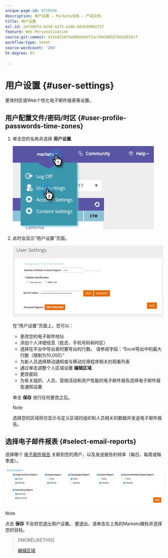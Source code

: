 ```yaml
---
unique-page-id: 4719336
description: 用户设置 — Marketo文档 — 产品文档
title: 用户设置
exl-id: 2d7d66fd-6240-4275-a14b-083b30802727
feature: Web Personalization
source-git-commit: 431bd258f9a68bbb9df7acf043085578d3d91b1f
workflow-type: tm+mt
source-wordcount: '204'
ht-degree: 0%

---
```


# 用户设置 {#user-settings}

更改时区或Web个性化电子邮件报表等设置。

## 用户配置文件/密码/时区 {#user-profile-passwords-time-zones}

1. 单击您的名称并选择 **用户设置**.

   ![](assets/one.png)

1. 此时会显示“用户设置”页面。

   ![](assets/two.png)

   在“用户设置”页面上，您可以：

   * 更改您的电子邮件地址
   * 添加个人详细信息（姓氏、手机号码和时区）
   * 选择在平台中导出表时要导出的行数。 请参阅字段：“Excel导出中的最大行数（限制为10,000）”
   * 为新人员选择移动通知或与移动应用程序相关的观看列表
   * 通过单击调整个人区域设置 **编辑区域**.
   * 更改密码
   * 为有关组织、人员、营销活动和资产性能的电子邮件报告选择电子邮件报告通知设置

   单击 **保存** 进行任何更改之后。

   >[!NOTE]
   >
   >选择您的区域将仅显示与定义区域的组织和人员相关的数据并发送电子邮件报告。

## 选择电子邮件报表 {#select-email-reports}

选择哪个 [电子邮件报告](/help/marketo/product-docs/web-personalization/reporting-for-web-personalization/email-reports.md) 关联到您的用户，以及发送报告的频率（每日、每周或每季度）。

![](assets/three.png)

>[!NOTE]
>
>点击 **保存** 不会将您退出用户设置。 要退出，请单击左上角的Marketo徽标并选择您的目标。

>[!MORELIKETHIS]
>
>[编辑区域](/help/marketo/product-docs/web-personalization/getting-started/edit-regions.md)
